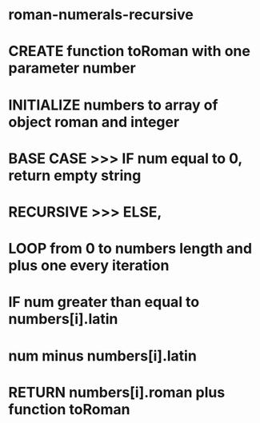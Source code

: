 # roman-numerals-recursive
# CREATE function toRoman with one parameter number
#   INITIALIZE numbers to array of object roman and integer
#   BASE CASE >>> IF num equal to 0, return empty string
#   RECURSIVE >>> ELSE,
#       LOOP from 0 to numbers length and plus one every iteration
#           IF num greater than equal to numbers[i].latin
#               num minus numbers[i].latin
#               RETURN numbers[i].roman plus function toRoman